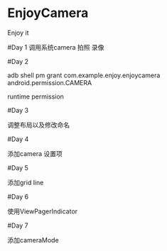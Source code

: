 # EnjoyCamera
Enjoy it

#Day 1
调用系统camera 拍照 录像

#Day 2

adb shell pm grant com.example.enjoy.enjoycamera android.permission.CAMERA

runtime permission

#Day 3

调整布局以及修改命名

#Day 4

添加camera 设置项

#Day 5

添加grid line

#Day 6

使用ViewPagerIndicator

#Day 7

添加cameraMode